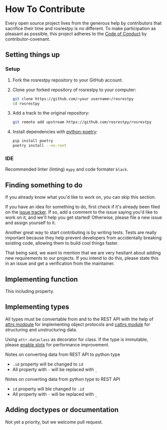 # How To Contribute

Every open source project lives from the generous help by contributors that sacrifice their time and rosrestpy is no different. To make participation as pleasant as possible, this project adheres to the [Code of Conduct](https://www.contributor-covenant.org/version/2/0/code_of_conduct.html) by contributor-covenant.

## Setting things up

### Setup

1. Fork the rosrestpy repository to your GitHub account.

2. Clone your forked repository of rosrestpy to your computer:

    ```bash
    git clone https://github.com/<your username>/rosrestpy
    cd rosrestpy
    ```

3. Add a track to the original repository:

    ```bash
    git remote add upstream https://github.com/rosrestpy/rosrestpy
    ```

4. Install dependencies with [python-poetry](https://python-poetry.org/):

    ```bash
    pip install poetry
    poetry install --no-root
    ```

### IDE

Recommended linter (linting) `mypy` and code formater `black`.

## Finding something to do

If you already know what you'd like to work on, you can skip this section.

If you have an idea for something to do, first check if it's already been filed on the [issue tracker](https://github.com/hexatester/rosrestpy/issues). If so, add a comment to the issue saying you'd like to work on it, and we'll help you get started! Otherwise, please file a new issue and assign yourself to it.

Another great way to start contributing is by writing tests. Tests are really important because they help prevent developers from accidentally breaking existing code, allowing them to build cool things faster.

That being said, we want to mention that we are very hesitant about adding new requirements to our projects. If you intend to do this, please state this in an issue and get a verification from the maintainer.

## Implementing function

This including property.

## Implementing types

All types must be convertable from and to the REST API with the help of [attrs modoule](https://pypi.org/project/attrs/ "Classes Without Boilerplate") for implementing object protocols and [cattrs module](https://pypi.org/project/cattrs/ "Composable complex class support for attrs and dataclasses.") for structuring and unstructuring data.

Using `attr.dataclass` as decorator for class. If the type is immutable, please [enable slots](https://github.com/hexatester/rosrestpy/blob/main/ros/system/health.py#L3 "example enabling slots") for performance improvement.

Notes on converting data from REST API to python type

- `.id` property will be changed to `id`
- All property with `-` will be replaced with `_`

Notes on converting data from python type to REST API

- `id` property will ble changed to `.id`
- All property with `-` will be replaced with `_`

## Adding doctypes or documentation

Not yet a priority, but we welcome pull request.

